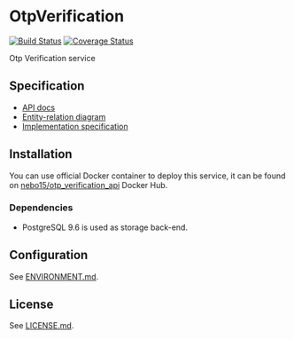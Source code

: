 # OtpVerification
[![Build Status](https://travis-ci.org/Nebo15/otp_verification.api.svg?branch=master)](https://travis-ci.org/Nebo15/otp_verification.api) [![Coverage Status](https://coveralls.io/repos/github/Nebo15/otp_verification.api/badge.svg?branch=master)](https://coveralls.io/github/Nebo15/otp_verification.api?branch=master)

Otp Verification service

## Specification

- [API docs](http://docs.sam59.apiary.io/#)
- [Entity-relation diagram](docs/erd.pdf)
- [Implementation specification](http://docs.sam59.apiary.io)

## Installation

You can use official Docker container to deploy this service, it can be found on [nebo15/otp_verification_api](https://hub.docker.com/r/nebo15/otp_verification_api/) Docker Hub.

### Dependencies

- PostgreSQL 9.6 is used as storage back-end.

## Configuration

See [ENVIRONMENT.md](docs/ENVIRONMENT.md).

## License

See [LICENSE.md](LICENSE.md).